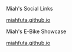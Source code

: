 Miah's Social Links

[miahfuta.github.io](https://miahfuta.github.io)

Miah's E-Bike Showcase

[miahfuta.github.io](https://miahfuta.github.io/ebike.html)